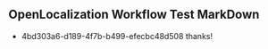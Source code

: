## OpenLocalization Workflow Test MarkDown
* 4bd303a6-d189-4f7b-b499-efecbc48d508 thanks!

<!--HONumber=Jul16_HO4-->


